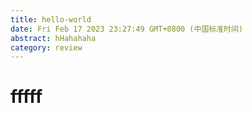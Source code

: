 ```yaml
---
title: hello-world
date: Fri Feb 17 2023 23:27:49 GMT+0800 (中国标准时间)
abstract: hHahahaha
category: review
---
```


# fffff